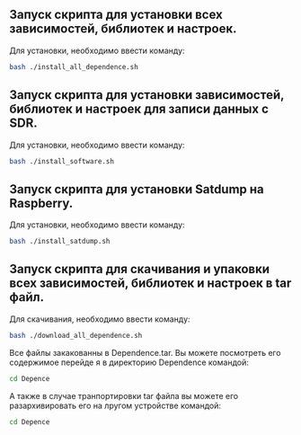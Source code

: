 ## Запуск скрипта для установки всех зависимостей, библиотек и настроек.  
Для установки, необходимо ввести команду:  
```bash
bash ./install_all_dependence.sh 
```
## Запуск скрипта для установки зависимостей, библиотек и настроек для записи данных с SDR.  
Для установки, необходимо ввести команду:  
```bash
bash ./install_software.sh 
```
## Запуск скрипта для установки Satdump на Raspberry.  
Для установки, необходимо ввести команду:  
```bash
bash ./install_satdump.sh 
```
## Запуск скрипта для скачивания и упаковки всех зависимостей, библиотек и настроек в tar файл.   
Для скачивания, необходимо ввести команду:  
```bash
bash ./download_all_dependence.sh 
```
Все файлы закакованны в Dependence.tar. Вы можете посмотреть его содержимое перейде я в директорию Dependence командой:
```bash
cd Depence
```
А также в случае транпортировки tar файла вы можете его разархивировать его на лругом устройстве командой:
```bash
cd Depence
```
